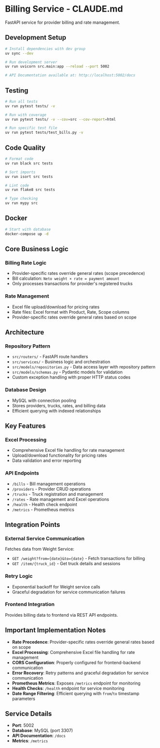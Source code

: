 # Billing Service - CLAUDE.md

FastAPI service for provider billing and rate management.

## Development Setup

```bash
# Install dependencies with dev group
uv sync --dev

# Run development server
uv run uvicorn src.main:app --reload --port 5002

# API Documentation available at: http://localhost:5002/docs
```

## Testing

```bash
# Run all tests
uv run pytest tests/ -v

# Run with coverage
uv run pytest tests/ -v --cov=src --cov-report=html

# Run specific test file
uv run pytest tests/test_bills.py -v
```

## Code Quality

```bash
# Format code
uv run black src tests

# Sort imports
uv run isort src tests

# Lint code
uv run flake8 src tests

# Type checking
uv run mypy src
```

## Docker

```bash
# Start with database
docker-compose up -d
```

## Core Business Logic

### Billing Rate Logic
- Provider-specific rates override general rates (scope precedence)
- Bill calculation: `Neto weight × rate = payment amount`
- Only processes transactions for provider's registered trucks

### Rate Management
- Excel file upload/download for pricing rates
- Rate files: Excel format with Product, Rate, Scope columns
- Provider-specific rates override general rates based on scope

## Architecture

### Repository Pattern
- `src/routers/` - FastAPI route handlers
- `src/services/` - Business logic and orchestration
- `src/models/repositories.py` - Data access layer with repository pattern
- `src/models/schemas.py` - Pydantic models for validation
- Custom exception handling with proper HTTP status codes

### Database Design
- MySQL with connection pooling
- Stores providers, trucks, rates, and billing data
- Efficient querying with indexed relationships

## Key Features

### Excel Processing
- Comprehensive Excel file handling for rate management
- Upload/download functionality for pricing rates
- Data validation and error reporting

### API Endpoints
- `/bills` - Bill management operations
- `/providers` - Provider CRUD operations
- `/trucks` - Truck registration and management
- `/rates` - Rate management and Excel operations
- `/health` - Health check endpoint
- `/metrics` - Prometheus metrics

## Integration Points

### External Service Communication
Fetches data from Weight Service:
- `GET /weight?from={date}&to={date}` - Fetch transactions for billing
- `GET /item/{truck_id}` - Get truck details and sessions

### Retry Logic
- Exponential backoff for Weight service calls
- Graceful degradation for service communication failures

### Frontend Integration
Provides billing data to frontend via REST API endpoints.

## Important Implementation Notes

- **Rate Precedence**: Provider-specific rates override general rates based on scope
- **Excel Processing**: Comprehensive Excel file handling for rate management
- **CORS Configuration**: Properly configured for frontend-backend communication
- **Error Recovery**: Retry patterns and graceful degradation for service communication
- **Prometheus Metrics**: Exposes `/metrics` endpoint for monitoring
- **Health Checks**: `/health` endpoint for service monitoring
- **Date Range Filtering**: Efficient querying with `from`/`to` timestamp parameters

## Service Details
- **Port**: 5002
- **Database**: MySQL (port 3307)
- **API Documentation**: `/docs`
- **Metrics**: `/metrics`